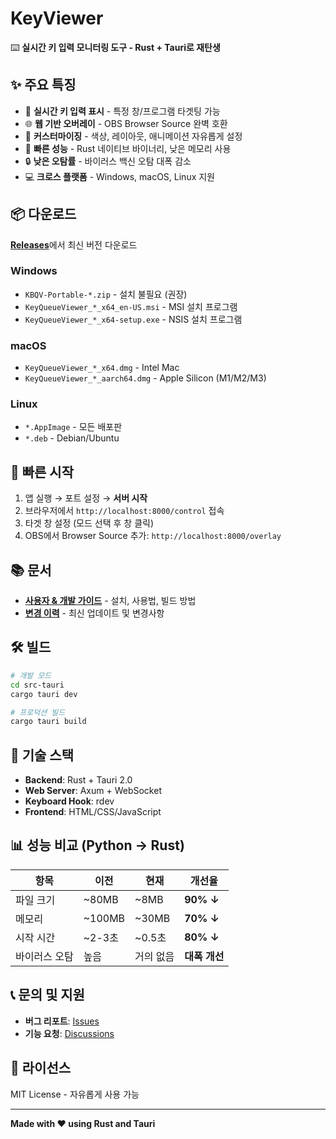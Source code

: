 # KeyViewer

⌨️ **실시간 키 입력 모니터링 도구 - Rust + Tauri로 재탄생**

## ✨ 주요 특징

- 🎯 **실시간 키 입력 표시** - 특정 창/프로그램 타겟팅 가능
- 🌐 **웹 기반 오버레이** - OBS Browser Source 완벽 호환
- 🎨 **커스터마이징** - 색상, 레이아웃, 애니메이션 자유롭게 설정
- 🚀 **빠른 성능** - Rust 네이티브 바이너리, 낮은 메모리 사용
- 🔒 **낮은 오탐률** - 바이러스 백신 오탐 대폭 감소
- 💻 **크로스 플랫폼** - Windows, macOS, Linux 지원

## 📦 다운로드

[**Releases**](https://github.com/YOUR_USERNAME/keyviewer/releases)에서 최신 버전 다운로드

### Windows
- `KBQV-Portable-*.zip` - 설치 불필요 (권장)
- `KeyQueueViewer_*_x64_en-US.msi` - MSI 설치 프로그램
- `KeyQueueViewer_*_x64-setup.exe` - NSIS 설치 프로그램

### macOS
- `KeyQueueViewer_*_x64.dmg` - Intel Mac
- `KeyQueueViewer_*_aarch64.dmg` - Apple Silicon (M1/M2/M3)

### Linux
- `*.AppImage` - 모든 배포판
- `*.deb` - Debian/Ubuntu

## 🚀 빠른 시작

1. 앱 실행 → 포트 설정 → **서버 시작**
2. 브라우저에서 `http://localhost:8000/control` 접속
3. 타겟 창 설정 (모드 선택 후 창 클릭)
4. OBS에서 Browser Source 추가: `http://localhost:8000/overlay`

## 📚 문서

- **[사용자 & 개발 가이드](docs/GUIDE.md)** - 설치, 사용법, 빌드 방법
- **[변경 이력](CHANGELOG.md)** - 최신 업데이트 및 변경사항

## 🛠️ 빌드

```bash
# 개발 모드
cd src-tauri
cargo tauri dev

# 프로덕션 빌드
cargo tauri build
```

## 🔧 기술 스택

- **Backend**: Rust + Tauri 2.0
- **Web Server**: Axum + WebSocket
- **Keyboard Hook**: rdev
- **Frontend**: HTML/CSS/JavaScript

## 📊 성능 비교 (Python → Rust)

| 항목 | 이전 | 현재 | 개선율 |
|------|------|------|--------|
| 파일 크기 | ~80MB | ~8MB | **90% ↓** |
| 메모리 | ~100MB | ~30MB | **70% ↓** |
| 시작 시간 | ~2-3초 | ~0.5초 | **80% ↓** |
| 바이러스 오탐 | 높음 | 거의 없음 | **대폭 개선** |

## 📞 문의 및 지원

- **버그 리포트**: [Issues](https://github.com/YOUR_USERNAME/keyviewer/issues)
- **기능 요청**: [Discussions](https://github.com/YOUR_USERNAME/keyviewer/discussions)

## 📝 라이선스

MIT License - 자유롭게 사용 가능

---

**Made with ❤️ using Rust and Tauri**
